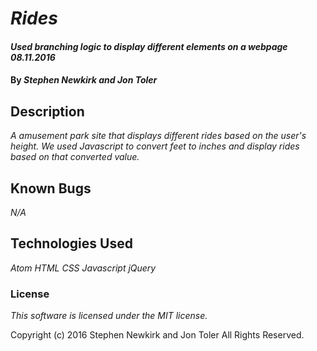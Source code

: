 

# _Rides_

#### _Used branching logic to display different elements on a webpage 08.11.2016_

#### By _**Stephen Newkirk and Jon Toler**_

## Description

_A amusement park site that displays different rides based on the user's height. We used Javascript to convert feet to inches and display rides based on that converted value._

## Known Bugs

_N/A_

## Technologies Used

_Atom_
_HTML_
_CSS_
_Javascript_
_jQuery_

### License

_This software is licensed under the MIT license._

Copyright (c) 2016 Stephen Newkirk and Jon Toler All Rights Reserved.
